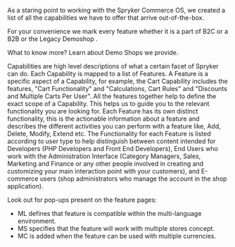 As a staring point to working with the Spryker Commerce OS, we created a list of all the capabilities we have to offer that arrive out-of-the-box.

For your convenience we mark every feature whether it is a part of B2C or a B2B or the Legacy Demoshop .

What to know more? Learn about Demo Shops we provide.

Capabilities are high level descriptions of what a certain facet of Spryker can do. Each Capability is mapped to a list of Features. A Feature is a specific aspect of a Capability, for example, the Cart Capability includes the features, "Cart Functionality" and "Calculations, Cart Rules" and "Discounts and Multiple Carts Per User". All the features together help to define the exact scope of a Capability. This helps us to guide you to the relevant functionality you are looking for. Each Feature has its own distinct functionality, this is the actionable information about a feature and describes the different activities you can perform with a feature like, Add, Delete, Modify, Extend etc. The Functionality for each Feature is listed according to user type to help distinguish between content intended for Developers (PHP Developers and Front End Developers), End Users who work with the Administration Interface (Category Managers, Sales, Marketing and Finance or any other people involved in creating and customizing your main interaction point with your customers), and E-commerce users (shop administrators who manage the account in the shop application).

Look out for pop-ups present on the feature pages:

* ML defines that feature is compatible within the multi-language environment.
* MS specifies that the feature will work with multiple stores concept.
* MC is added when the feature can be used with multiple currencies.